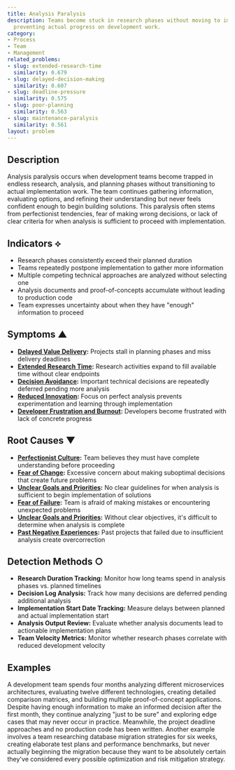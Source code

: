 ```yaml
---
title: Analysis Paralysis
description: Teams become stuck in research phases without moving to implementation,
  preventing actual progress on development work.
category:
- Process
- Team
- Management
related_problems:
- slug: extended-research-time
  similarity: 0.679
- slug: delayed-decision-making
  similarity: 0.607
- slug: deadline-pressure
  similarity: 0.575
- slug: poor-planning
  similarity: 0.563
- slug: maintenance-paralysis
  similarity: 0.561
layout: problem
---
```


## Description

Analysis paralysis occurs when development teams become trapped in endless research, analysis, and planning phases without transitioning to actual implementation work. The team continues gathering information, evaluating options, and refining their understanding but never feels confident enough to begin building solutions. This paralysis often stems from perfectionist tendencies, fear of making wrong decisions, or lack of clear criteria for when analysis is sufficient to proceed with implementation.

## Indicators ⟡

- Research phases consistently exceed their planned duration
- Teams repeatedly postpone implementation to gather more information
- Multiple competing technical approaches are analyzed without selecting one
- Analysis documents and proof-of-concepts accumulate without leading to production code
- Team expresses uncertainty about when they have "enough" information to proceed

## Symptoms ▲

- **[Delayed Value Delivery](delayed-value-delivery.md):** Projects stall in planning phases and miss delivery deadlines
- **[Extended Research Time](extended-research-time.md):** Research activities expand to fill available time without clear endpoints
- **[Decision Avoidance](decision-avoidance.md):** Important technical decisions are repeatedly deferred pending more analysis
- **[Reduced Innovation](reduced-innovation.md):** Focus on perfect analysis prevents experimentation and learning through implementation
- **[Developer Frustration and Burnout](developer-frustration-and-burnout.md):** Developers become frustrated with lack of concrete progress

## Root Causes ▼

- **[Perfectionist Culture](perfectionist-culture.md):** Team believes they must have complete understanding before proceeding
- **[Fear of Change](fear-of-change.md):** Excessive concern about making suboptimal decisions that create future problems
- **[Unclear Goals and Priorities](unclear-goals-and-priorities.md):** No clear guidelines for when analysis is sufficient to begin implementation of solutions
- **[Fear of Failure](fear-of-failure.md):** Team is afraid of making mistakes or encountering unexpected problems
- **[Unclear Goals and Priorities](unclear-goals-and-priorities.md):** Without clear objectives, it's difficult to determine when analysis is complete
- **[Past Negative Experiences](past-negative-experiences.md):** Past projects that failed due to insufficient analysis create overcorrection

## Detection Methods ○

- **Research Duration Tracking:** Monitor how long teams spend in analysis phases vs. planned timelines
- **Decision Log Analysis:** Track how many decisions are deferred pending additional analysis
- **Implementation Start Date Tracking:** Measure delays between planned and actual implementation start
- **Analysis Output Review:** Evaluate whether analysis documents lead to actionable implementation plans
- **Team Velocity Metrics:** Monitor whether research phases correlate with reduced development velocity

## Examples

A development team spends four months analyzing different microservices architectures, evaluating twelve different technologies, creating detailed comparison matrices, and building multiple proof-of-concept applications. Despite having enough information to make an informed decision after the first month, they continue analyzing "just to be sure" and exploring edge cases that may never occur in practice. Meanwhile, the project deadline approaches and no production code has been written. Another example involves a team researching database migration strategies for six weeks, creating elaborate test plans and performance benchmarks, but never actually beginning the migration because they want to be absolutely certain they've considered every possible optimization and risk mitigation strategy.